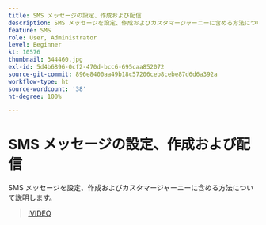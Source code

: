 ```yaml
---
title: SMS メッセージの設定、作成および配信
description: SMS メッセージを設定、作成およびカスタマージャーニーに含める方法について説明します。
feature: SMS
role: User, Administrator
level: Beginner
kt: 10576
thumbnail: 344460.jpg
exl-id: 5d4b6896-0cf2-470d-bcc6-695caa852072
source-git-commit: 896e8400aa49b18c57206ceb8cebe87d6d6a392a
workflow-type: ht
source-wordcount: '38'
ht-degree: 100%

---
```


# SMS メッセージの設定、作成および配信

SMS メッセージを設定、作成およびカスタマージャーニーに含める方法について説明します。

>[!VIDEO](https://video.tv.adobe.com/v/344460?quality=12&learn=on)
